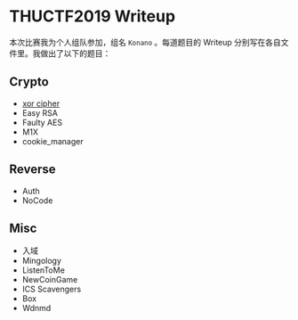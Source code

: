 # THUCTF2019 Writeup

本次比赛我为个人组队参加，组名 `Konano` 。每道题目的 Writeup 分别写在各自文件里。我做出了以下的题目：

## Crypto

- [xor cipher](./Crypto/xor_cipher.md)
- Easy RSA
- Faulty AES
- M1X
- cookie_manager

## Reverse

- Auth
- NoCode

## Misc

- 入域
- Mingology
- ListenToMe
- NewCoinGame
- ICS Scavengers
- Box
- Wdnmd